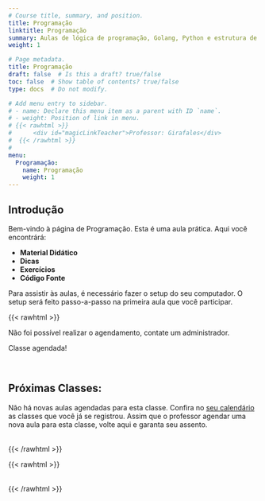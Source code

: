 ```yaml
---
# Course title, summary, and position.
title: Programação
linktitle: Programação
summary: Aulas de lógica de programação, Golang, Python e estrutura de dados.
weight: 1

# Page metadata.
title: Programação
draft: false  # Is this a draft? true/false
toc: false  # Show table of contents? true/false
type: docs  # Do not modify.

# Add menu entry to sidebar.
# - name: Declare this menu item as a parent with ID `name`.
# - weight: Position of link in menu.
# {{< rawhtml >}}
#      <div id="magicLinkTeacher">Professor: Girafales</div>
#  {{< /rawhtml >}}
#
menu:
  Programação:
    name: Programação
    weight: 1
---
```




## Introdução

Bem-vindo à página de Programação. Esta é uma aula prática. Aqui você encontrárá:

* **Material Didático**
* **Dicas**
* **Exercícios**
* **Código Fonte**

Para assistir às aulas, é necessário fazer o setup do seu computador. O setup será feito passo-a-passo na primeira aula que você participar.

{{< rawhtml >}}
    <div id="result-error-msg-holder">
        <p id="result-error-msg">Não foi possível realizar o agendamento, <span id="result-msg-second-line">contate um administrador.</span></p>
    </div>
    <div id="result-success-msg-holder">
        <p id="result-success-msg">Classe <span id="result-success-second-line">agendada!</span></p>
    </div>   
    <h2>Próximas Classes:</h2>
    <table id="magicLinkNextClass" class="table table-borderless table-light" >
        <tbody>
            <div id="magicLinkNoClass">Não há novas aulas agendadas para esta classe. Confira no <a href="/calendario/">seu calendário</a> as classes que você já se registrou. Assim que o professor agendar uma nova aula para esta classe, volte aqui e garanta seu assento.</div>
        </tbody>
    </table>
{{< /rawhtml >}}


{{< rawhtml >}}
    <link rel="stylesheet" href="https://cdn.jsdelivr.net/npm/flatpickr/dist/flatpickr.min.css">
    <script src="https://cdn.jsdelivr.net/npm/flatpickr"></script>
    <table id="magicLinkSubscribe" class="table table-borderless table-light" >
        <tbody>
        </tbody>
    </table>
    </div>
    <script src="/js/class.js"></script>
    <script language="javascript">
        window.addEventListener('load', () => getClassLinks(), false)
        window.addEventListener('load', () => getBookingLinks(), false)
    </script>
{{< /rawhtml >}}

